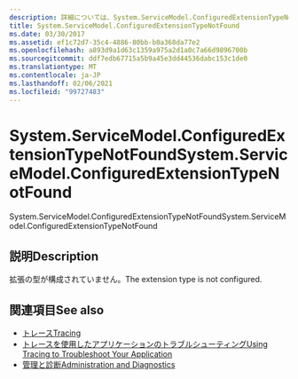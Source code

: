 ```yaml
---
description: 詳細については、System.ServiceModel.ConfiguredExtensionTypeNotFound を参照してください。
title: System.ServiceModel.ConfiguredExtensionTypeNotFound
ms.date: 03/30/2017
ms.assetid: ef1c72d7-35c4-4886-80bb-b0a368da77e2
ms.openlocfilehash: a893d9a1d63c1359a975a2d1a0c7a66d9896700b
ms.sourcegitcommit: ddf7edb67715a5b9a45e3dd44536dabc153c1de0
ms.translationtype: MT
ms.contentlocale: ja-JP
ms.lasthandoff: 02/06/2021
ms.locfileid: "99727483"
---
```

# <a name="systemservicemodelconfiguredextensiontypenotfound"></a><span data-ttu-id="6347d-103">System.ServiceModel.ConfiguredExtensionTypeNotFound</span><span class="sxs-lookup"><span data-stu-id="6347d-103">System.ServiceModel.ConfiguredExtensionTypeNotFound</span></span>

<span data-ttu-id="6347d-104">System.ServiceModel.ConfiguredExtensionTypeNotFound</span><span class="sxs-lookup"><span data-stu-id="6347d-104">System.ServiceModel.ConfiguredExtensionTypeNotFound</span></span>  
  
## <a name="description"></a><span data-ttu-id="6347d-105">説明</span><span class="sxs-lookup"><span data-stu-id="6347d-105">Description</span></span>  

 <span data-ttu-id="6347d-106">拡張の型が構成されていません。</span><span class="sxs-lookup"><span data-stu-id="6347d-106">The extension type is not configured.</span></span>  
  
## <a name="see-also"></a><span data-ttu-id="6347d-107">関連項目</span><span class="sxs-lookup"><span data-stu-id="6347d-107">See also</span></span>

- [<span data-ttu-id="6347d-108">トレース</span><span class="sxs-lookup"><span data-stu-id="6347d-108">Tracing</span></span>](index.md)
- [<span data-ttu-id="6347d-109">トレースを使用したアプリケーションのトラブルシューティング</span><span class="sxs-lookup"><span data-stu-id="6347d-109">Using Tracing to Troubleshoot Your Application</span></span>](using-tracing-to-troubleshoot-your-application.md)
- [<span data-ttu-id="6347d-110">管理と診断</span><span class="sxs-lookup"><span data-stu-id="6347d-110">Administration and Diagnostics</span></span>](../index.md)
